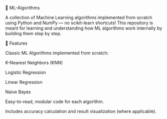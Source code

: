 🧠 ML-Algorithms

A collection of Machine Learning algorithms implemented from scratch using Python and NumPy — no scikit-learn shortcuts!
This repository is meant for learning and understanding how ML algorithms work internally by building them step by step.

📌 Features

Classic ML Algorithms implemented from scratch:

K-Nearest Neighbors (KNN)

Logistic Regression

Linear Regression

Naive Bayes 

Easy-to-read, modular code for each algorithm.

Includes accuracy calculation and result visualization (where applicable).
